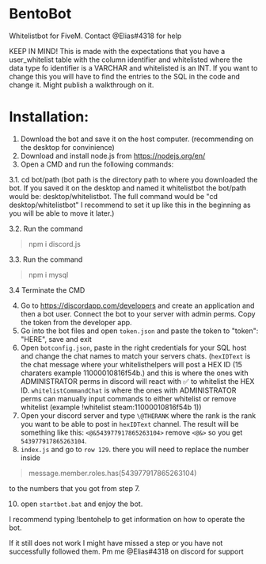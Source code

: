 # BentoBot
Whitelistbot for FiveM. Contact @Elias#4318 for help

KEEP IN MIND! This is made with the expectations that you have a user_whitelist table with the column identifier and whitelisted where the data type fo identifier is a VARCHAR and whitelisted is an INT. If you want to change this you will have to find the entries to the SQL in the code and change it. Might publish a walkthrough on it.

# Installation:
1. Download the bot and save it on the host computer. (recommending on the desktop for convinience)
2. Download and install node.js from https://nodejs.org/en/
3. Open a CMD and run the following commands:

3.1. cd bot/path  (bot path is the directory path to where you downloaded the bot. If you saved it on the desktop and named it whitelistbot the bot/path would be: desktop/whitelistbot. The full command would be "cd desktop/whitelistbot" I recommend to set it up like this in the beginning as you will be able to move it later.)

3.2. Run the command 
> npm i discord.js

3.3. Run the command 
> npm i mysql

3.4 Terminate the CMD

4. Go to https://discordapp.com/developers and create an application and then a bot user. Connect the bot to your server with admin perms. Copy the token from the developer app.
5. Go into the bot files and open `token.json` and paste the token to "token": "HERE", save and exit
6. Open `botconfig.json`, paste in the right credentials for your SQL host and change the chat names to match your servers chats. (`hexIDText` is the chat message where your whitelisthelpers will post a HEX ID (15 charaters example 11000010816f54b.) and this is where the ones with ADMINISTRATOR perms in discord will react with ✅ to whitelist the HEX ID. `whitelistCommandChat` is where the ones with ADMINISTRATOR perms can manually input commands to either whitelist or remove whitelist (example !whitelist steam:11000010816f54b 1))
7. Open your discord server and type `\@THERANK` where the rank is the rank you want to be able to post in `hexIDText` channel. The result will be something like this: `<@&543977917865263104>` remove `<@&>` so you get `543977917865263104`. 
8. `index.js` and go to `row 129`. there you will need to replace the number inside 
> message.member.roles.has(543977917865263104)

to the numbers that you got from step 7.

10. open `startbot.bat` and enjoy the bot.

I recommend typing !bentohelp to get information on how to operate the bot.

If it still does not work I might have missed a step or you have not successfully followed them. Pm me @Elias#4318 on discord for support
